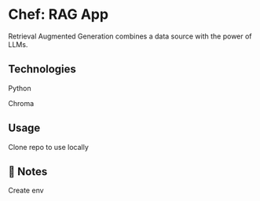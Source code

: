 # Chef: RAG App
Retrieval Augmented Generation combines a data source with the power of LLMs.

## Technologies

Python

Chroma

## Usage

Clone repo to use locally

## 📝 Notes

Create env
